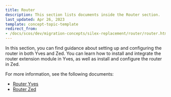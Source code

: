 ```yaml
---
title: Router
description: This section lists documents inside the Router section.
last_updated: Apr 26, 2023
template: concept-topic-template
redirect_from:
- /docs/scos/dev/migration-concepts/silex-replacement/router/router.html
---
```


In this section, you can find guidance about setting up and configuring the router in both Yves and Zed. You can learn how to install and integrate the router extension module in Yves, as well as install and configure the router in Zed.

For more information, see the following documents:
* [Router Yves](/docs/dg/dev/upgrade-and-migrate/silex-replacement/router/router-yves.html)
* [Router Zed](/docs/dg/dev/upgrade-and-migrate/silex-replacement/router/router-zed.html)
